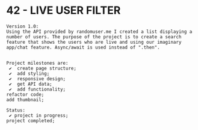 # 42 - LIVE USER FILTER

    Version 1.0:
    Using the API provided by randomuser.me I created a list displaying a number of users. The purpose of the project is to create a search feature that shows the users who are live and using our imaginary app/chat feature. Async/await is used instead of ".then".


    Project milestones are:
     ✔  create page structure;
     ✔  add styling;
     ✔  responsive design;
     ✔  get API data;
     ✔  add functionality;
    refactor code;
    add thumbnail;

    Status:
     ✔ project in progress;
    project completed;
